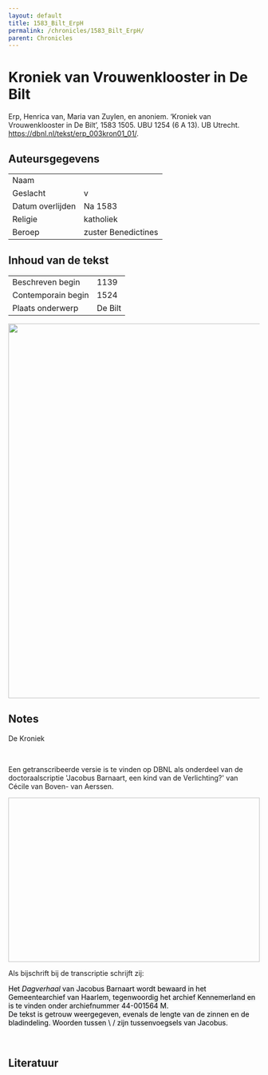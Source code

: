 ```yaml
---
layout: default
title: 1583_Bilt_ErpH
permalink: /chronicles/1583_Bilt_ErpH/
parent: Chronicles
--- 
```



# Kroniek van Vrouwenklooster in De Bilt 

Erp, Henrica van, Maria van Zuylen, en anoniem. ‘Kroniek van Vrouwenklooster in De Bilt’, 1583 1505. UBU 1254 (6 A 13). UB Utrecht. https://dbnl.nl/tekst/erp_003kron01_01/. 

## Auteursgegevens 

| | | 
| --------------- | --------------- | 
| Naam |   | 
| Geslacht | v | 
| Datum overlijden | Na 1583 | 
| Religie | katholiek | 
| Beroep | zuster Benedictines  | 

## Inhoud van de tekst 

| | | 
| --------------- | --------------- | 
| Beschreven begin | 1139 | 
| Contemporain begin | 1524 | 
| Plaats onderwerp | De Bilt | 

[<img src="..\..\barplots_chronicles\1583_Bilt_ErpH.jpg" width="750"/>](..\..\barplots_chronicles\1583_Bilt_ErpH.jpg) 

## Notes 

<div data-schema-version="8"><p>De Kroniek</p>
<p>&nbsp;</p>
<p>Een getranscribeerde versie is te vinden op DBNL als onderdeel van de doctoraalscriptie 'Jacobus Barnaart, een kind van de Verlichting?' van Cécile van Boven- van Aerssen.</p>
<p><img alt="" data-attachment-key="XMKBAG3I" width="606" height="329"></p>
<p>Als bijschrift bij de transcriptie schrijft zij:</p>
<p><span style="color: #000000"><span style="background-color: #f3f4f5">Het&nbsp;</span></span><em><span style="color: #000000"><span style="background-color: #f3f4f5">Dagverhaal</span></span></em><span style="color: #000000"><span style="background-color: #f3f4f5">&nbsp;van Jacobus Barnaart wordt bewaard in het Gemeentearchief van Haarlem, tegenwoordig het archief Kennemerland en is te vinden onder archiefnummer 44-001564 M.<br>De tekst is getrouw weergegeven, evenals de lengte van de zinnen en de bladindeling. Woorden tussen \ / zijn tussenvoegsels van Jacobus.</span></span></p>
<p>&nbsp;</p>
</div> 

## Literatuur 

